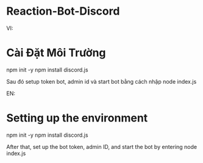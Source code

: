 # Reaction-Bot-Discord

VI:
# Cài Đặt Môi Trường

npm init -y
npm install discord.js

Sau đó setup token bot, admin id và start bot bằng cách nhập node index.js

EN:
# Setting up the environment

npm init -y
npm install discord.js

After that, set up the bot token, admin ID, and start the bot by entering node index.js

